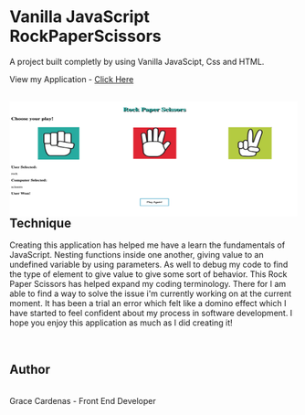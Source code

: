 # Vanilla JavaScript RockPaperScissors

A project built completly by using Vanilla JavaScipt, Css and HTML.

View my Application - [Click Here](https://graceec.github.io/RockPaperScissors/)

<br>

<img src ='game image.png' img align='left' width='600' height='200'>

<br>
<br>


## Technique
Creating this application has helped me have a learn the fundamentals of JavaScript. Nesting functions inside one another, giving 
value to an undefined variable by using parameters. As well to debug my code to find the type of element to give value to give some sort of behavior.
This Rock Paper Scissors has helped expand my coding terminology. There for I am able to find a way to solve the issue i'm currently working on at the current moment. It has been a trial an error which felt like a domino effect which I have started to feel confident about my process in software development. I hope you enjoy this application as much as I did creating it!

<br>


## Author
<br>
Grace Cardenas - Front End Developer
